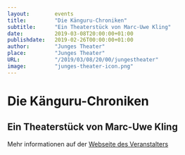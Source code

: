 ```yaml
---
layout:        events
title:         "Die Känguru-Chroniken"
subtitle:      "Ein Theaterstück von Marc-Uwe Kling"
date:          2019-03-08T20:00:00+01:00
publishdate:   2019-02-26T00:00:00+01:00
author:        "Junges Theater"
place:         "Junges Theater"
URL:           "/2019/03/08/20/00/jungestheater"
image:         "junges-theater-icon.png"
---
```


Die Känguru-Chroniken
===========

Ein Theaterstück von Marc-Uwe Kling
-----------



Mehr informationen auf der [Webseite des Veranstalters](http://www.junges-theater.de/content/index.php?id=547)
